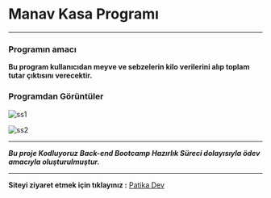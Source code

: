 # Manav Kasa Programı
-------------------------------------------------------------------- 
### Programın amacı

**Bu program kullanıcıdan meyve ve sebzelerin kilo verilerini alıp toplam tutar çıktısını verecektir.** 

### Programdan Görüntüler

![ss1](https://user-images.githubusercontent.com/85981579/165025668-368d86a6-042f-448a-8ffb-1f6132c296f9.PNG)


![ss2](https://user-images.githubusercontent.com/85981579/165025749-dd01c56c-eda4-4c24-8073-d7734bd53578.PNG)



--------------------------------------------------------------------



***Bu proje Kodluyoruz Back-end Bootcamp Hazırlık Süreci dolayısıyla ödev amacıyla oluşturulmuştur.***

---------------------------------------------------------------------------------
**Siteyi ziyaret etmek için tıklayınız :** [Patika Dev](https://www.patika.dev)

